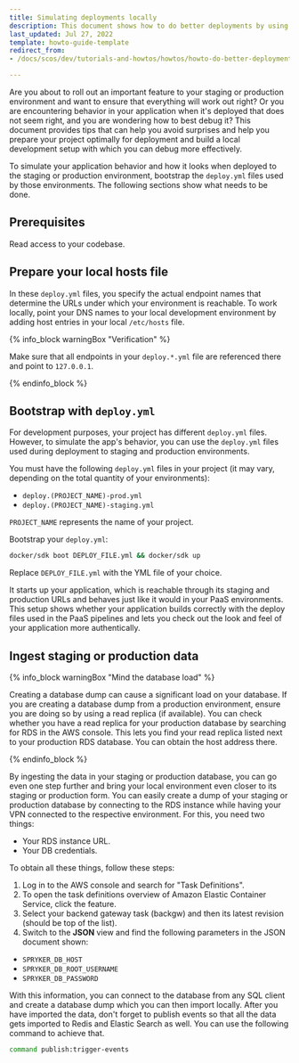 ```yaml
---
title: Simulating deployments locally
description: This document shows how to do better deployments by using your local environment as a preview for how your application will behave when deployed to PaaS
last_updated: Jul 27, 2022
template: howto-guide-template
redirect_from:
- /docs/scos/dev/tutorials-and-howtos/howtos/howto-do-better-deployments.html

---
```


Are you about to roll out an important feature to your staging or production environment and want to ensure that everything will work out right? Or you are encountering behavior in your application when it's deployed that does not seem right, and you are wondering how to best debug it? This document provides tips that can help you avoid surprises and help you prepare your project optimally for deployment and build a local development setup with which you can debug more effectively.

To simulate your application behavior and how it looks when deployed to the staging or production environment, bootstrap the `deploy.yml` files used by those environments. The following sections show what needs to be done.

## Prerequisites

Read access to your codebase.

## Prepare your local hosts file

In these `deploy.yml` files, you specify the actual endpoint names that determine the URLs under which your environment is reachable. To work locally, point your DNS names to your local development environment by adding host entries in your local `/etc/hosts` file.

{% info_block warningBox "Verification" %}

Make sure that all endpoints in your `deploy.*.yml` file are referenced there and point to `127.0.0.1`.

{% endinfo_block %}

## Bootstrap with `deploy.yml`

For development purposes, your project has different `deploy.yml` files. However, to simulate the app's behavior, you can use the `deploy.yml` files used during deployment to staging and production environments.

You must have the following `deploy.yml` files in your project (it may vary, depending on the total quantity of your environments):
- `deploy.(PROJECT_NAME)-prod.yml`
- `deploy.(PROJECT_NAME)-staging.yml`

`PROJECT_NAME` represents the name of your project.

Bootstrap your `deploy.yml`:

```bash
docker/sdk boot DEPLOY_FILE.yml && docker/sdk up
```

Replace `DEPLOY_FILE.yml` with the YML file of your choice.

It starts up your application, which is reachable through its staging and production URLs and behaves just like it would in your PaaS environments. This setup shows whether your application builds correctly with the deploy files used in the PaaS pipelines and lets you check out the look and feel of your application more authentically.

## Ingest staging or production data

{% info_block warningBox "Mind the database load" %}

Creating a database dump can cause a significant load on your database. If you are creating a database dump from a production environment, ensure you are doing so by using a read replica (if available). You can check whether you have a read replica for your production database by searching for RDS in the AWS console. This lets you find your read replica listed next to your production RDS database. You can obtain the host address there.

{% endinfo_block %}

By ingesting the data in your staging or production database, you can go even one step further and bring your local environment even closer to its staging or production form.
You can easily create a dump of your staging or production database by connecting to the RDS instance while having your VPN connected to the respective environment.
For this, you need two things:
- Your RDS instance URL.
- Your DB credentials.

To obtain all these things, follow these steps:
1. Log in to the AWS console and search for "Task Definitions".
2. To open the task definitions overview of Amazon Elastic Container Service, click the feature.
3. Select your backend gateway task (backgw) and then its latest revision (should be top of the list).
4. Switch to the **JSON** view and find the following parameters in the JSON document shown:
- `SPRYKER_DB_HOST`
- `SPRYKER_DB_ROOT_USERNAME`
- `SPRYKER_DB_PASSWORD`

With this information, you can connect to the database from any SQL client and create a database dump which you can then import locally. After you have imported the data, don't forget to publish events so that all the data gets imported to Redis and Elastic Search as well. You can use the following command to achieve that.

```bash
command publish:trigger-events
```
